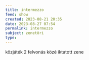 ```yaml
---
title: intermezzo
feed: show
created: 2023-08-21 20:35
date: 2023-08-27 07:54
permalink: intermezzo
subject: zenetöri
type: 
---
```


közjáték
2 felvonás közé iktatott zene